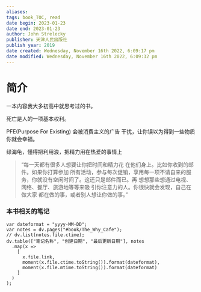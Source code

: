 ```yaml
---
aliases: 
tags: book_TOC, read
date begin: 2023-01-23
date end: 2023-01-23
author: John Strelecky
publisher: 天津人民出版社
publish year: 2019
date created: Wednesday, November 16th 2022, 6:09:17 pm
date modified: Wednesday, November 16th 2022, 6:09:32 pm
---
```


# 简介

一本内容我大多初高中就思考过的书。

死亡是人的一项基本权利。

PFE(Purpose For Existing) 会被消费主义的广告 干扰，让你误以为得到一些物质你就会幸福。

绿海龟，懂得把利用浪，把精力用在热爱的事情上
> “每一天都有很多人想要让你把时间和精力花 在他们身上。比如你收到的邮件。如果你打算参加 所有活动，参与每次促销，享用每一项不请自来的服 务，你就没有空闲时间了。这还只是邮件而已。再 想想那些想通过电视、网络、餐厅、旅游地等等来吸 引你注意力的人。你很快就会发现，自己在做大家 都在做的事，或者别人想让你做的事。”



### 本书相关的笔记
```dataviewjs
var dateformat = "yyyy-MM-DD";
var notes = dv.pages("#book/The_Why_Cafe");
// dv.list(notes.file.ctime);
dv.table(["笔记名称", "创建日期", "最后更新日期"], notes
  .map(x =>
    [
      x.file.link, 
      moment(x.file.ctime.toString()).format(dateformat), 
      moment(x.file.mtime.toString()).format(dateformat)
    ]
  )
);
```
